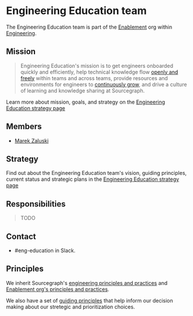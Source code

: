 # Engineering Education team

The Engineering Education team is part of the [Enablement](../index.md) org within [Engineering](../../index.md).

## Mission

> Engineering Education's mission is to get engineers onboarded quickly and efficiently, help technical knowledge flow [openly and freely](../../../../company-info-and-process/values/index.md#open-and-transparent) within teams and across teams, provide resources and environments for engineers to [continuously grow](../../../../company-info-and-process/values/index.md#continuously-grow), and drive a culture of learning and knowledge sharing at Sourcegraph.

Learn more about mission, goals, and strategy on the [Engineering Education strategy page](../../../../strategy-goals/strategy/enablement/engineering-education/index.md)

## Members

- [Marek Zaluski](../../../../team/index.md#marek-zaluski)

## Strategy

Find out about the Engineering Education team's vision, guiding principles, current status and strategic plans in the [Engineering Education strategy page](../../../../strategy-goals/strategy/enablement/engineering-education/index.md)

## Responsibilities

> TODO

## Contact

- #eng-education in Slack.

## Principles

We inherit Sourcegraph's [engineering principles and practices](../../principles-and-practices.md) and [Enablement org's principles and practices](../index.md#principles-and-practices).

We also have a set of [guiding principles](../../../../strategy-goals/strategy/enablement/engineering-education/index.md#guiding-principles) that help inform our decision making about our stretegic and prioritization choices.
